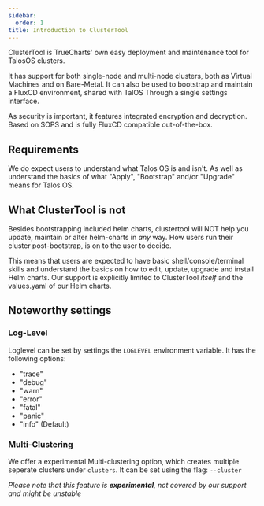 ```yaml
---
sidebar:
  order: 1
title: Introduction to ClusterTool
---
```


ClusterTool is TrueCharts' own easy deployment and maintenance tool for TalosOS clusters.

It has support for both single-node and multi-node clusters, both as Virtual Machines and on Bare-Metal.
It can also be used to bootstrap and maintain a FluxCD environment, shared with TalOS Through a single settings interface.

As security is important, it features integrated encryption and decryption. Based on SOPS and is fully FluxCD compatible out-of-the-box.

## Requirements

We do expect users to understand what Talos OS is and isn't.
As well as understand the basics of what "Apply", "Bootstrap" and/or "Upgrade" means for Talos OS.

## What ClusterTool is not

Besides bootstrapping included helm charts, clustertool will NOT help you update, maintain or alter helm-charts in *any* way.
How users run their cluster post-bootstrap, is on to the user to decide.

This means that users are expected to have basic shell/console/terminal skills and understand the basics on how to edit, update, upgrade and install Helm charts.
Our support is explicitly limited to ClusterTool *itself* and the values.yaml of our Helm charts.

## Noteworthy settings

### Log-Level

Loglevel can be set by settings the `LOGLEVEL` environment variable.
It has the following options:
- "trace"
- "debug"
- "warn"
- "error"
- "fatal"
- "panic"
- "info" (Default)

### Multi-Clustering

We offer a experimental Multi-clustering option, which creates multiple seperate clusters under `clusters`.
It can be set using the flag: `--cluster`

*Please note that this feature is **experimental**, not covered by our support and might be unstable*
